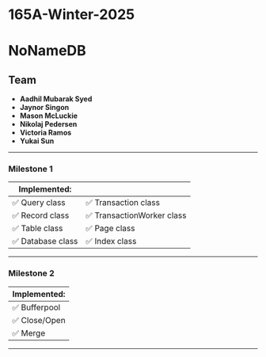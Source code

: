 # 165A-Winter-2025
# NoNameDB

## Team
- __Aadhil Mubarak Syed__
- __Jaynor Singon__
- __Mason McLuckie__
- __Nikolaj Pedersen__
- __Victoria Ramos__
- __Yukai Sun__

---

### Milestone 1
|Implemented:      | |
|----------------------------|-----------------------------|
| ✅ Query class             | ✅ Transaction class       |
| ✅ Record class            | ✅ TransactionWorker class |
| ✅ Table class             | ✅ Page class              |
| ✅ Database class          | ✅ Index class             |

---
### Milestone 2
|Implemented:      | 
|----------------------------|
| ✅ Bufferpool           |      
| ✅ Close/Open           | 
| ✅ Merge  |
---

